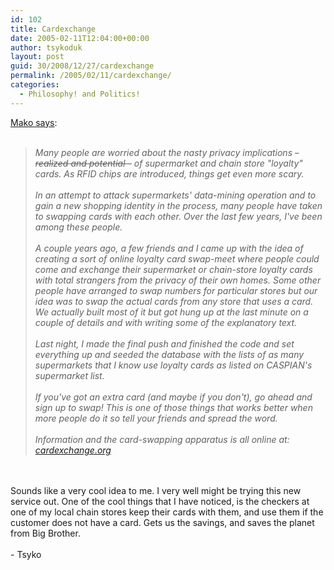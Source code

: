 ```yaml
---
id: 102
title: Cardexchange
date: 2005-02-11T12:04:00+00:00
author: tsykoduk
layout: post
guid: 30/2008/12/27/cardexchange
permalink: /2005/02/11/cardexchange/
categories:
  - Philosophy! and Politics!
---
```

<p><a href="http://mako.yukidoke.org/copyrighteous/">Mako says</a>:<br /><br /><i><blockquote>Many people are worried about the nasty privacy implications <del>- realized and potential -</del> of supermarket and chain store "loyalty" cards. As <span class="caps">RFID</span> chips are introduced, things get even more scary.<br /><br />In an attempt to attack supermarkets' data-mining operation and to gain a new shopping identity in the process, many people have taken to swapping cards with each other. Over the last few years, I've been among these people.<br /><br />A couple years ago, a few friends and I came up with the idea of creating a sort of online loyalty card swap-meet where people could come and exchange their supermarket or chain-store loyalty cards with total strangers from the privacy of their own homes. Some other people have arranged to swap numbers for particular stores but our idea was to swap the actual cards from any store that uses a card. We actually built most of it but got hung up at the last minute on a couple of details and with writing some of the explanatory text.<br /><br />Last night, I made the final push and finished the code and set everything up and seeded the database with the lists of as many supermarkets that I know use loyalty cards as listed on <span class="caps">CASPIAN</span>'s supermarket list.<br /><br />If you've got an extra card (and maybe if you don't), go ahead and sign up to swap! This is one of those things that works better when more people do it so tell your friends and spread the word.<br /><br />Information and the card-swapping apparatus is all online at: <a href=http://cardexchange.org>cardexchange.org</a></blockquote></i><br /><br />Sounds like a very cool idea to me. I very well might be trying this new service out. One of the cool things that I have noticed, is the checkers at one of my local chain stores keep their cards with them, and use them if the customer does not have a card. Gets us the savings, and saves the planet from Big Brother.<br /><br />- Tsyko</p>